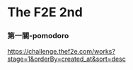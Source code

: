 # The F2E 2nd
### 第一關-pomodoro

https://challenge.thef2e.com/works?stage=1&orderBy=created_at&sort=desc
